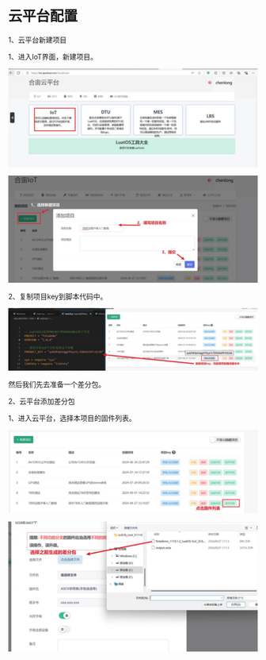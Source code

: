 # 云平台配置

1、云平台新建项目

1、进入IoT界面，新建项目。

![yunpingtai1.jpg](./image/yunpingtai1.jpg)

![yunpingtai2.jpg](./image/yunpingtai2.jpg)

2、复制项目key到脚本代码中。

![yunpingtai3.jpg](./image/yunpingtai3.jpg)

然后我们先去准备一个差分包。

2、云平台添加差分包

1、进入云平台，选择本项目的固件列表。

![yunpingtai4.jpg](./image/yunpingtai4.jpg)

![yunpingtai5.jpg](./image/yunpingtai5.jpg)
